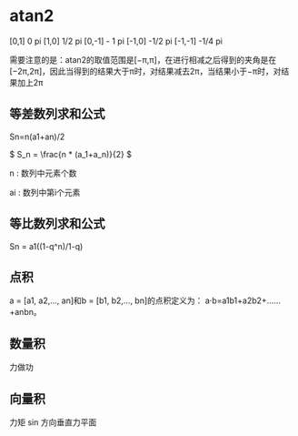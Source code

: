 # atan2
[0,1] 0 pi
[1,0] 1/2 pi
[0,-1] - 1 pi
[-1,0] -1/2 pi
[-1,-1] -1/4 pi

需要注意的是：atan2的取值范围是[−π,π]，在进行相减之后得到的夹角是在[−2π,2π]，因此当得到的结果大于π时，对结果减去2π，当结果小于−π时，对结果加上2π



## 等差数列求和公式

Sn=n(a1+an)/2

$ S_n = \frac{n * (a_1+a_n)}{2} $

n : 数列中元素个数

ai : 数列中第i个元素





## 等比数列求和公式

Sn = a1((1-q^n)/1-q)


## 点积
a = [a1, a2,…, an]和b = [b1, b2,…, bn]的点积定义为：
a·b=a1b1+a2b2+……+anbn。

## 数量积
力做功

## 向量积
力矩
sin
方向垂直力平面